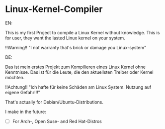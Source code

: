 # Linux-Kernel-Compiler

EN:

This is my first Project to compile a Linux Kernel without knowledge. 
This is for user, they want the lasted Linux kernel on your system.

!!Warning!! "I not warranty that's brick or damage you Linux-system"

DE:

Das ist mein erstes Projekt zum Kompilieren eines Linux Kernel ohne Kenntnisse.
Das ist für die Leute, die den aktuellsten Treiber oder Kernel möchten.

!!Achtung!! "Ich hafte für keine Schäden am Linux System. Nutzung auf eigene Gefahr!!!"

That's actually for Debian/Ubuntu-Distributions.

I make in the future:

- [ ] For Arch-, Open Suse- and Red Hat-Distros
